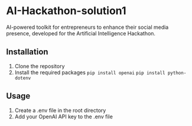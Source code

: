 # AI-Hackathon-solution1
AI-powered toolkit for entrepreneurs to enhance their social media presence, developed for the Artificial Intelligence Hackathon.

## Installation
1. Clone the repository
2. Install the required packages
```pip install openai```
```pip install python-dotenv```

## Usage
1. Create a .env file in the root directory
2. Add your OpenAI API key to the .env file